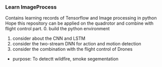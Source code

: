 ### Learn ImageProcess
Contains learning records of Tensorflow and Image processing in python
Hope this repository can be applied on the quadrotor and combine with flight control part.
0. build the python environment
1. consider about the CNN and LSTM
2. consider the two-stream DNN for action and motion detection
3. consider the combination with the flight control of Drones

* purpose: To detectt wildfire, smoke segementation
